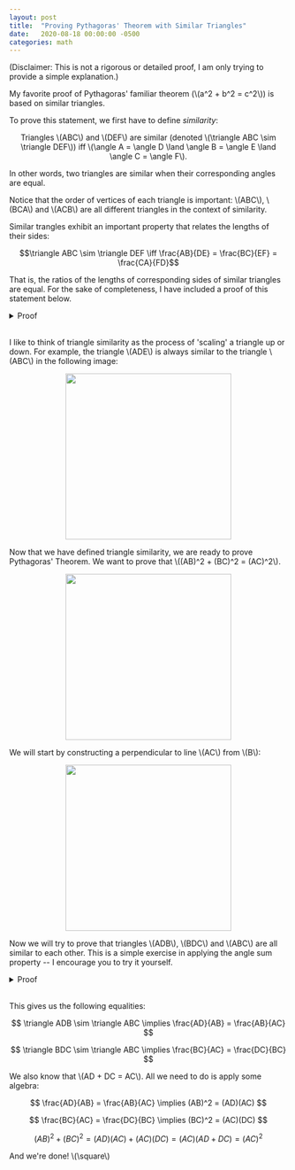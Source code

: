 ```yaml
---
layout: post
title:  "Proving Pythagoras' Theorem with Similar Triangles"
date:   2020-08-18 00:00:00 -0500
categories: math
---
```


(Disclaimer: This is not a rigorous or detailed proof, I am only
trying to provide a simple explanation.)

My favorite proof of Pythagoras' familiar theorem (\\(a^2 + b^2 = c^2\\)) is based on
similar triangles.

To prove this statement, we first have to define *similarity*:

<p style="text-align:center;">
Triangles \(ABC\) and \(DEF\) are similar (denoted \(\triangle ABC \sim \triangle DEF\)) iff
\(\angle A = \angle D \land \angle B = \angle E \land \angle C = \angle F\).
</p>

In other words, two triangles are similar when their corresponding angles
are equal.

Notice that the order of vertices of each triangle is important: \\(ABC\\),
\\(BCA\\) and \\(ACB\\) are all different triangles in the context of similarity.

Similar trangles exhibit an important property that relates the lengths of their
sides:

$$\triangle ABC \sim \triangle DEF \iff \frac{AB}{DE} = \frac{BC}{EF} = \frac{CA}{FD}$$

That is, the ratios of the lengths of corresponding sides of similar triangles
are equal. For the sake of completeness, I have included a proof of this statement
below.

<details>
<summary>Proof</summary>

<p>The proof of this statement depends on Euclid's fifth axiom, which is more simply
stated as Playfair's Postulate:</p>

<p>
<blockquote>
Given a line and a point not on the line, there is exactly one parallel to the
given line through the point.
</blockquote>
</p>

<p>We start by assuming that two triangles \(ABC\) and \(DEF\) are similar. If they
are congruent, the ratios of corresponding sides are all 1 and we are done.</p>

<p>We will assume without loss of generality that segment \(DE\) is shorter than
segment \(AB\).</p>

<p>We can place \(DEF\) atop \(ABC\) such that \(D\) lies on \(A\), \(E\)
lies on segment \(AB\) and \(F\) lies on segment \(CA\).</p>

<p style="text-align:center;">
<img src="/blog/assets/triangle-1.png" width="300em" />
</p>

<p>Euclid's fifth postulate and the fact that
\(\angle FEB + \angle ABC = 180^{\circ}\)
imply that \(EF\) and \(BC\) are parallel.</p>
<p>We will connect points \(B\) and \(F\) and construct a
perpendicular to \(AB\) from \(F\) intersecting at point \(G\):</p>

<p style="text-align:center;">
<img src="/blog/assets/triangle-2.png" width="300em" />
</p>

<p>Now we consider the areas of \(\triangle BFE\) and \(\triangle AFE\):</p>

$$
\frac{Area(BFE)}{Area(AFE)} = \frac{(\frac{1}{2})(FG)(BE)}{(\frac{1}{2})(FG)(AE)} = \frac{BE}{AE}
$$

<p>By a similar process (drawing a perpendicular from \(E\) to \(CA\)) we can show that:</p>

$$
\frac{Area(CFE)}{Area(AFE)} = \frac{CF}{AF}
$$

<p>Since triangles \(BFE\) and \(CFE\) share base \(FE\) and have the same height
(perpendicular to \(FE\)), we have:</p>

$$
\frac{Area(CFE)}{Area(AFE)} = \frac{Area(BFE)}{Area(AFE)}
$$

<p>Which implies:</p>

$$
\frac{BE}{AE} = \frac{CF}{AF} \implies \frac{AE}{AB} = \frac{AF}{AC}
$$

<p>This completes the proof of the forward implication.</p>

<p>To prove the bidirectional implication, we start with the assumption that the ratios of
corresponding sides of \(ABC\) and \(DEF\) are equal. If they are congruent, their
corresponding angles are equal and we are done.</p>

<p>We will assume without loss of generality that segment \(DE\) is shorter than
segment \(AB\). This means that \(FD\) is shorter than \(CA\), and \(EF\) is shorter
than \(BC\).</p>

<p>We can place a point \(G\) on \(AB\) such that \(AG = DE\) and a point \(H\) on
\(CA\) such that \(HA = FD\).</p>

<p style="text-align:center;">
<img src="/blog/assets/triangle-3.png" width="300em" />
</p>

<p>We have:</p>

$$
\frac{AB}{AG} = \frac{CA}{HA}
$$

<p>By Playfair's Postulate, there is a unique parallel \(m\) to \(BC\) through \(G\).
Since \(m\) is parallel to \(BC\) and intersects \(AB\), it must intersect \(CA\)
at some point \(I\).</p>

<p style="text-align:center;">
<img src="/blog/assets/triangle-4.png" width="300em" />
</p>

<p>However, as shown in the proof of the forward implication:</p>

$$
m \parallel BC \implies \frac{AB}{AG} = \frac{CA}{IA} \implies \frac{CA}{HA} = \frac{CA}{IA} \implies HA = IA
$$

<p>Therefore, \(H\) and \(I\) are the same point, and \(GH\) is the parallel to \(BC\)
through \(G\).</p>

$$
GH \parallel BC \implies \angle AGH = \angle ABC \land \angle GHA = \angle BCA \implies \triangle AGH \sim \triangle ABC
$$

<p>We can now show that \(\triangle AGH \cong \triangle DEF\) by SSS:</p>

$$
\triangle AGH \sim \triangle ABC \implies \frac{GH}{BC} = \frac{AG}{AB} = \frac{DE}{AB} = \frac{EF}{BC} \implies GH = EF
\implies \triangle AGH \cong \triangle DEF
$$

<p>Therefore, we have \(\triangle ABC \sim \triangle DEF\). This completes the proof. \(\square\)</p>
</details>

<br />

I like to think of triangle similarity as the process of 'scaling' a triangle up or down.
For example, the triangle \\(ADE\\) is always similar to the triangle \\(ABC\\) in the
following image:

<p style="text-align:center;">
<img src="/blog/assets/triangle-5.gif" width="300em" />
</p>

Now that we have defined triangle similarity, we are ready to prove Pythagoras' Theorem.
We want to prove that \\((AB)^2 + (BC)^2 = (AC)^2\\).

<p style="text-align:center;">
<img src="/blog/assets/triangle-6.png" width="300em" />
</p>

We will start by constructing a perpendicular to line \\(AC\\) from \\(B\\):

<p style="text-align:center;">
<img src="/blog/assets/triangle-7.png" width="300em" />
</p>

Now we will try to prove that triangles \\(ADB\\), \\(BDC\\) and \\(ABC\\) are all similar to each other.
This is a simple exercise in applying the angle sum property -- I encourage you to try it yourself.

<details>
<summary>Proof</summary>

<p>We will first prove that \(\triangle ADB \sim \triangle ABC\).
We know that the right angles are equal, and we also know that angle \(A\) is the same.
By the angle sum property, the third angles (\(\angle DBA\) and \(\angle ACB\)) must be equal,
so \(\triangle ADB \sim \triangle ABC\).</p>

<p>Similarly, we can prove that \(\triangle BDC \sim \triangle ABC\). Proving this also gives us
\(\triangle BDC \sim \triangle ADB\), which completes the whole proof. \(\square\)</p>
</details>

<br />

This gives us the following equalities:

$$
\triangle ADB \sim \triangle ABC \implies \frac{AD}{AB} = \frac{AB}{AC}
$$

$$
\triangle BDC \sim \triangle ABC \implies \frac{BC}{AC} = \frac{DC}{BC}
$$

We also know that \\(AD + DC = AC\\). All we need to do is apply some algebra:

$$
\frac{AD}{AB} = \frac{AB}{AC} \implies (AB)^2 = (AD)(AC)
$$

$$
\frac{BC}{AC} = \frac{DC}{BC} \implies (BC)^2 = (AC)(DC)
$$

$$
(AB)^2 + (BC)^2 = (AD)(AC) + (AC)(DC) = (AC)(AD + DC) = (AC)^2
$$

And we're done! \\(\square\\)
